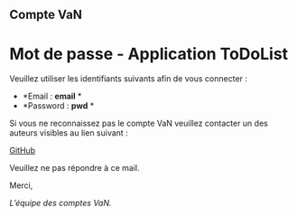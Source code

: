 ## Compte VaN

# Mot de passe - Application ToDoList

Veuillez utiliser les identifiants suivants afin de vous connecter :

+ *Email : **email** *
+ *Password : **pwd** *

Si vous ne reconnaissez pas le compte VaN veuillez contacter un des auteurs visibles au lien suivant :

[GitHub](https://github.com/Naedri/WEB-ToDoList)

Veuillez ne pas répondre à ce mail.

Merci,

*L’équipe des comptes VaN.*


























